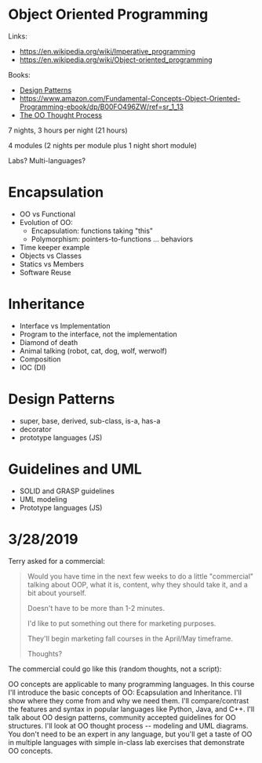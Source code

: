 # Object Oriented Programming

Links:
  - https://en.wikipedia.org/wiki/Imperative_programming
  - https://en.wikipedia.org/wiki/Object-oriented_programming
  
Books:
  - [Design Patterns](https://www.amazon.com/dp/0201633612?tag=bizzi0d-20)
  - https://www.amazon.com/Fundamental-Concepts-Object-Oriented-Programming-ebook/dp/B00FO496ZW/ref=sr_1_13
  - [The OO Thought Process](https://www.amazon.com/dp/B004Z6EWBI?tag=bizzi0d-20)
  
7 nights, 3 hours per night (21 hours)

4 modules (2 nights per module plus 1 night short module)

Labs? Multi-languages?

# Encapsulation
  - OO vs Functional
  - Evolution of OO:
    - Encapsulation: functions taking "this" 
    - Polymorphism: pointers-to-functions ... behaviors
  - Time keeper example
  - Objects vs Classes
  - Statics vs Members
  - Software Reuse

# Inheritance
  - Interface vs Implementation
  - Program to the interface, not the implementation
  - Diamond of death
  - Animal talking (robot, cat, dog, wolf, werwolf)
  - Composition
  - IOC (DI)

# Design Patterns
  - super, base, derived, sub-class, is-a, has-a
  - decorator
  - prototype languages (JS)
  
# Guidelines and UML
  - SOLID and GRASP guidelines
  - UML modeling
  - Prototype languages (JS)

# 3/28/2019

Terry asked for a commercial:

> Would you have time in the next few weeks to do a little "commercial" talking about OOP, what it is, content, why they should take it, and a bit about yourself.
> 
> Doesn't have to be more than 1-2 minutes. 
> 
> I'd like to put something out there for marketing purposes. 
> 
> They'll begin marketing fall courses in the April/May timeframe. 
> 
> Thoughts?

The commercial could go like this (random thoughts, not a script):

OO concepts are applicable to many programming languages. In this course I'll introduce the basic concepts of OO: Ecapsulation and Inheritance. I'll show where they come from and why we need them. I'll compare/contrast the features and syntax in popular languages like Python, Java, and C++. I'll talk about OO design patterns, community accepted guidelines for OO structures. I'll look at OO thought process -- modeling and UML diagrams. You don't need to be an expert in any language, but you'll get a taste of OO in multiple languages with simple in-class lab exercises that demonstrate OO concepts.
